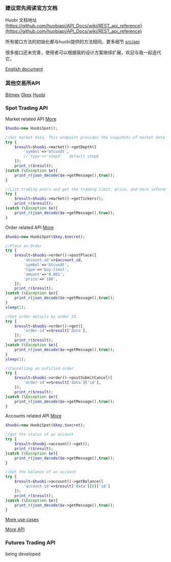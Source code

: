 ### 建议您先阅读官方文档

Huobi 文档地址 [https://github.com/huobiapi/API_Docs/wiki/REST_api_reference](https://github.com/huobiapi/API_Docs/wiki/REST_api_reference)

所有接口方法的初始化都与huobi提供的方法相同。更多细节 [src/api](https://github.com/zhouaini528/huobi-php/tree/master/src/Api)

很多接口还未完善，使用者可以根据我的设计方案继续扩展，欢迎与我一起迭代它。

[English document](https://github.com/zhouaini528/huobi-php/blob/master/README.md)

### 其他交易所API
[Bitmex](https://packagist.org/packages/linwj/bitmex)
[Okex](https://packagist.org/packages/linwj/okex)
[Huobi](https://packagist.org/packages/linwj/huobi)

### Spot Trading API

Market related API [More](https://github.com/zhouaini528/huobi-php/blob/master/tests/spot/market.php)
```php
$huobi=new HuobiSpot();

//Get market data. This endpoint provides the snapshots of market data and can be used without verifications.
try {
    $result=$huobi->market()->getDepth([
        'symbol'=>'btcusdt',
        //'type'=>'step3'   default step0
    ]);
    print_r($result);
}catch (\Exception $e){
    print_r(json_decode($e->getMessage(),true));
}

//List trading pairs and get the trading limit, price, and more information of different trading pairs.
try {
    $result=$huobi->market()->getTickers();
    print_r($result);
}catch (\Exception $e){
    print_r(json_decode($e->getMessage(),true));
}
```

Order related API [More](https://github.com/zhouaini528/huobi-php/blob/master/tests/spot/order.php)
```php
$huobi=new HuobiSpot($key,$secret);

//Place an Order
try {
    $result=$huobi->order()->postPlace([
        'account-id'=>$account_id,
        'symbol'=>'btcusdt',
        'type'=>'buy-limit',
        'amount'=>'0.001',
        'price'=>'100',
    ]);
    print_r($result);
}catch (\Exception $e){
    print_r(json_decode($e->getMessage(),true));
}
sleep(1);

//Get order details by order ID.
try {
    $result=$huobi->order()->get([
        'order-id'=>$result['data'],
    ]);
    print_r($result);
}catch (\Exception $e){
    print_r(json_decode($e->getMessage(),true));
}
sleep(1);

//Cancelling an unfilled order.
try {
    $result=$huobi->order()->postSubmitCancel([
        'order-id'=>$result['data']['id'],
    ]);
    print_r($result);
}catch (\Exception $e){
    print_r(json_decode($e->getMessage(),true));
}
```

Accounts related API [More](https://github.com/zhouaini528/huobi-php/blob/master/tests/spot/account.php)
```php
$huobi=new HuobiSpot($key,$secret);

//get the status of an account
try {
    $result=$huobi->account()->get();
    print_r($result);
}catch (\Exception $e){
    print_r(json_decode($e->getMessage(),true));
}

//Get the balance of an account
try {
    $result=$huobi->account()->getBalance([
        'account-id'=>$result['data'][0]['id']
    ]);
    print_r($result);
}catch (\Exception $e){
    print_r(json_decode($e->getMessage(),true));
}

```

[More use cases](https://github.com/zhouaini528/huobi-php/tree/master/tests/spot)

[More API](https://github.com/zhouaini528/huobi-php/tree/master/src/Api/Spot)

### Futures Trading API
being developed

